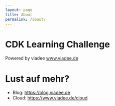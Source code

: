 ```yaml
---
layout: page
title: About
permalink: /about/
---
```


# CDK Learning Challenge
Powered by viadee 
www.viadee.de

# Lust auf mehr?
* Blog: https://blog.viadee.de
* Cloud: https://www.viadee.de/cloud
